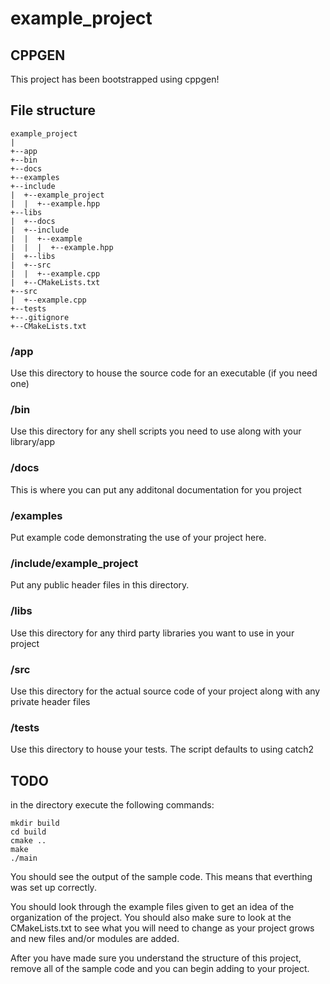 # example_project

## CPPGEN

This project has been bootstrapped using cppgen!

## File structure

```
example_project
|
+--app
+--bin
+--docs
+--examples
+--include
|  +--example_project
|  |  +--example.hpp
+--libs
|  +--docs
|  +--include
|  |  +--example
|  |  |  +--example.hpp
|  +--libs
|  +--src
|  |  +--example.cpp
|  +--CMakeLists.txt
+--src
|  +--example.cpp
+--tests
+--.gitignore
+--CMakeLists.txt
```

### /app

Use this directory to house the source code for an executable (if you need one)

### /bin

Use this directory for any shell scripts you need to use along with your library/app

### /docs

This is where you can put any additonal documentation for you project

### /examples

Put example code demonstrating the use of your project here.

### /include/example_project

Put any public header files in this directory.

### /libs

Use this directory for any third party libraries you want to use in your project

### /src

Use this directory for the actual source code of your project along with any private header files

### /tests

Use this directory to house your tests. The script defaults to using catch2

## TODO

in the  directory execute the following commands:

```
mkdir build
cd build
cmake ..
make
./main
```

You should see the output of the sample code. This means that everthing was set up correctly.

You should look through the example files given to get an idea of the organization of the project. You should also make sure to look at the CMakeLists.txt to see what you will need
to change as your project grows and new files and/or modules are added.

After you have made sure you understand the structure of this project, remove all of the sample code and you can begin adding to your project.
